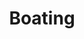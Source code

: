 ---
title: "Boating"
url: /ciudad-autonoma-de-buenos-aires/boating-avenida-cordoba/
shop: Allgemein
---